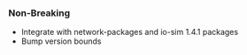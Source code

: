 <!--
A new scriv changelog fragment.

Uncomment the section that is right (remove the HTML comment wrapper).
-->

<!--
### Patch

- A bullet item for the Patch category.

-->
### Non-Breaking

- Integrate with network-packages and io-sim 1.4.1 packages
- Bump version bounds

<!--
### Breaking

- A bullet item for the Breaking category.

-->
